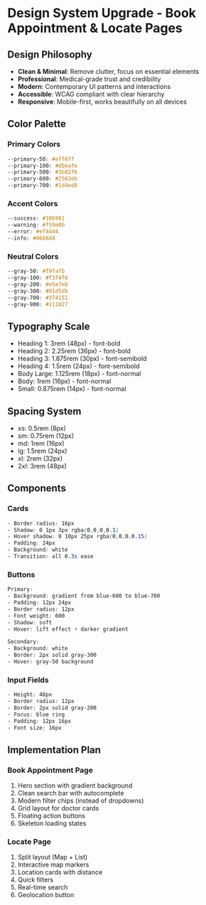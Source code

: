 # Design System Upgrade - Book Appointment & Locate Pages

## Design Philosophy
- **Clean & Minimal**: Remove clutter, focus on essential elements
- **Professional**: Medical-grade trust and credibility
- **Modern**: Contemporary UI patterns and interactions
- **Accessible**: WCAG compliant with clear hierarchy
- **Responsive**: Mobile-first, works beautifully on all devices

## Color Palette

### Primary Colors
```css
--primary-50: #eff6ff
--primary-100: #dbeafe
--primary-500: #3b82f6
--primary-600: #2563eb
--primary-700: #1d4ed8
```

### Accent Colors
```css
--success: #10b981
--warning: #f59e0b
--error: #ef4444
--info: #06b6d4
```

### Neutral Colors
```css
--gray-50: #f9fafb
--gray-100: #f3f4f6
--gray-200: #e5e7eb
--gray-300: #d1d5db
--gray-700: #374151
--gray-900: #111827
```

## Typography Scale
- Heading 1: 3rem (48px) - font-bold
- Heading 2: 2.25rem (36px) - font-bold
- Heading 3: 1.875rem (30px) - font-semibold
- Heading 4: 1.5rem (24px) - font-semibold
- Body Large: 1.125rem (18px) - font-normal
- Body: 1rem (16px) - font-normal
- Small: 0.875rem (14px) - font-normal

## Spacing System
- xs: 0.5rem (8px)
- sm: 0.75rem (12px)
- md: 1rem (16px)
- lg: 1.5rem (24px)
- xl: 2rem (32px)
- 2xl: 3rem (48px)

## Components

### Cards
```css
- Border radius: 16px
- Shadow: 0 1px 3px rgba(0,0,0,0.1)
- Hover shadow: 0 10px 25px rgba(0,0,0,0.15)
- Padding: 24px
- Background: white
- Transition: all 0.3s ease
```

### Buttons
```css
Primary:
- Background: gradient from blue-600 to blue-700
- Padding: 12px 24px
- Border radius: 12px
- Font weight: 600
- Shadow: soft
- Hover: lift effect + darker gradient

Secondary:
- Background: white
- Border: 2px solid gray-300
- Hover: gray-50 background
```

### Input Fields
```css
- Height: 48px
- Border radius: 12px
- Border: 2px solid gray-200
- Focus: blue ring
- Padding: 12px 16px
- Font size: 16px
```

## Implementation Plan

### Book Appointment Page
1. Hero section with gradient background
2. Clean search bar with autocomplete
3. Modern filter chips (instead of dropdowns)
4. Grid layout for doctor cards
5. Floating action buttons
6. Skeleton loading states

### Locate Page
1. Split layout (Map + List)
2. Interactive map markers
3. Location cards with distance
4. Quick filters
5. Real-time search
6. Geolocation button
